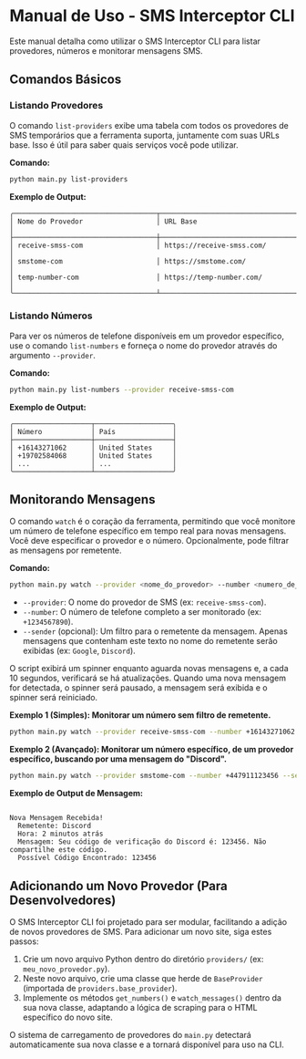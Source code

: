 
# Manual de Uso - SMS Interceptor CLI

Este manual detalha como utilizar o SMS Interceptor CLI para listar provedores, números e monitorar mensagens SMS.

## Comandos Básicos

### Listando Provedores

O comando `list-providers` exibe uma tabela com todos os provedores de SMS temporários que a ferramenta suporta, juntamente com suas URLs base. Isso é útil para saber quais serviços você pode utilizar.

**Comando:**

```bash
python main.py list-providers
```

**Exemplo de Output:**

```
╭───────────────────────────────────┬───────────────────────────────────╮
│ Nome do Provedor                  │ URL Base                          │
├───────────────────────────────────┼───────────────────────────────────┤
│ receive-smss-com                  │ https://receive-smss.com/         │
│ smstome-com                       │ https://smstome.com/              │
│ temp-number-com                   │ https://temp-number.com/          │
╰───────────────────────────────────┴───────────────────────────────────╯
```

### Listando Números

Para ver os números de telefone disponíveis em um provedor específico, use o comando `list-numbers` e forneça o nome do provedor através do argumento `--provider`.

**Comando:**

```bash
python main.py list-numbers --provider receive-smss-com
```

**Exemplo de Output:**

```
╭───────────────────┬───────────────────╮
│ Número            │ País              │
├───────────────────┼───────────────────┤
│ +16143271062      │ United States     │
│ +19702584068      │ United States     │
│ ...               │ ...               │
╰───────────────────┴───────────────────╯
```

## Monitorando Mensagens

O comando `watch` é o coração da ferramenta, permitindo que você monitore um número de telefone específico em tempo real para novas mensagens. Você deve especificar o provedor e o número. Opcionalmente, pode filtrar as mensagens por remetente.

**Comando:**

```bash
python main.py watch --provider <nome_do_provedor> --number <numero_de_telefone> [--sender <remetente_opcional>]
```

*   `--provider`: O nome do provedor de SMS (ex: `receive-smss-com`).
*   `--number`: O número de telefone completo a ser monitorado (ex: `+1234567890`).
*   `--sender` (opcional): Um filtro para o remetente da mensagem. Apenas mensagens que contenham este texto no nome do remetente serão exibidas (ex: `Google`, `Discord`).

O script exibirá um spinner enquanto aguarda novas mensagens e, a cada 10 segundos, verificará se há atualizações. Quando uma nova mensagem for detectada, o spinner será pausado, a mensagem será exibida e o spinner será reiniciado.

**Exemplo 1 (Simples): Monitorar um número sem filtro de remetente.**

```bash
python main.py watch --provider receive-smss-com --number +16143271062
```

**Exemplo 2 (Avançado): Monitorar um número específico, de um provedor específico, buscando por uma mensagem do "Discord".**

```bash
python main.py watch --provider smstome-com --number +447911123456 --sender Discord
```

**Exemplo de Output de Mensagem:**

```

Nova Mensagem Recebida!
  Remetente: Discord
  Hora: 2 minutos atrás
  Mensagem: Seu código de verificação do Discord é: 123456. Não compartilhe este código.
  Possível Código Encontrado: 123456
```

## Adicionando um Novo Provedor (Para Desenvolvedores)

O SMS Interceptor CLI foi projetado para ser modular, facilitando a adição de novos provedores de SMS. Para adicionar um novo site, siga estes passos:

1.  Crie um novo arquivo Python dentro do diretório `providers/` (ex: `meu_novo_provedor.py`).
2.  Neste novo arquivo, crie uma classe que herde de `BaseProvider` (importada de `providers.base_provider`).
3.  Implemente os métodos `get_numbers()` e `watch_messages()` dentro da sua nova classe, adaptando a lógica de scraping para o HTML específico do novo site.

O sistema de carregamento de provedores do `main.py` detectará automaticamente sua nova classe e a tornará disponível para uso na CLI.


